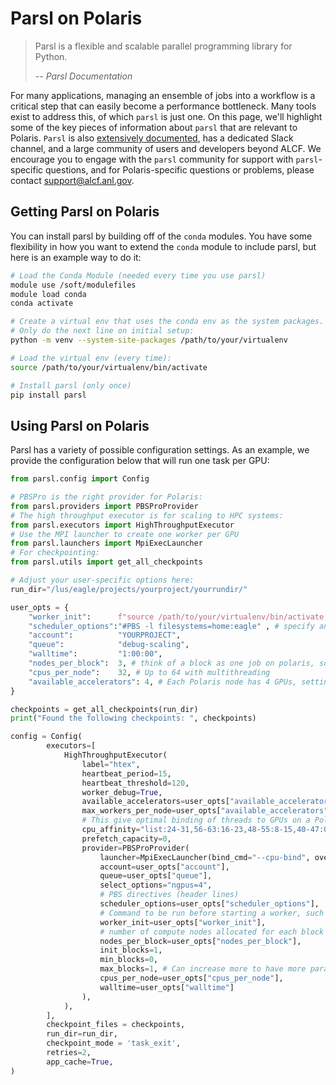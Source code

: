 # Parsl on Polaris

> Parsl is a flexible and scalable parallel programming library for Python.
> 
> -- <cite>Parsl Documentation</cite>

For many applications, managing an ensemble of jobs into a workflow is a critical step that can easily become a performance bottleneck. Many tools exist to address this, of which `parsl` is just one. On this page, we'll highlight some of the key pieces of information about `parsl` that are relevant to Polaris. `Parsl` is also [extensively documented](https://parsl.readthedocs.io/en/stable/), has a dedicated Slack channel, and a large community of users and developers beyond ALCF. We encourage you to engage with the `parsl` community for support with `parsl`-specific questions, and for Polaris-specific questions or problems, please contact support@alcf.anl.gov.

## Getting Parsl on Polaris

You can install parsl by building off of the ``conda`` modules. You have some flexibility in how you want to extend the ``conda`` module to include parsl, but here is an example way to do it:

```bash linenums="1"
# Load the Conda Module (needed every time you use parsl)
module use /soft/modulefiles
module load conda
conda activate

# Create a virtual env that uses the conda env as the system packages.
# Only do the next line on initial setup:
python -m venv --system-site-packages /path/to/your/virtualenv

# Load the virtual env (every time):
source /path/to/your/virtualenv/bin/activate

# Install parsl (only once)
pip install parsl

```

## Using Parsl on Polaris

Parsl has a variety of possible configuration settings. As an example, we provide the configuration below that will run one task per GPU:

```python linenums="1"
from parsl.config import Config

# PBSPro is the right provider for Polaris:
from parsl.providers import PBSProProvider
# The high throughput executor is for scaling to HPC systems:
from parsl.executors import HighThroughputExecutor
# Use the MPI launcher to create one worker per GPU
from parsl.launchers import MpiExecLauncher
# For checkpointing:
from parsl.utils import get_all_checkpoints

# Adjust your user-specific options here:
run_dir="/lus/eagle/projects/yourproject/yourrundir/"

user_opts = {
    "worker_init":      f"source /path/to/your/virtualenv/bin/activate; cd {run_dir}", # load the environment where parsl is installed
    "scheduler_options":"#PBS -l filesystems=home:eagle" , # specify any PBS options here, like filesystems
    "account":          "YOURPROJECT",
    "queue":            "debug-scaling",
    "walltime":         "1:00:00",
    "nodes_per_block":  3, # think of a block as one job on polaris, so to run on the main queues, set this >= 10
    "cpus_per_node":    32, # Up to 64 with multithreading
    "available_accelerators": 4, # Each Polaris node has 4 GPUs, setting this ensures one worker per GPU
}

checkpoints = get_all_checkpoints(run_dir)
print("Found the following checkpoints: ", checkpoints)

config = Config(
        executors=[
            HighThroughputExecutor(
                label="htex",
                heartbeat_period=15,
                heartbeat_threshold=120,
                worker_debug=True,
                available_accelerators=user_opts["available_accelerators"],
                max_workers_per_node=user_opts["available_accelerators"],
                # This give optimal binding of threads to GPUs on a Polaris node
                cpu_affinity="list:24-31,56-63:16-23,48-55:8-15,40-47:0-7,32-39",
                prefetch_capacity=0,
                provider=PBSProProvider(
                    launcher=MpiExecLauncher(bind_cmd="--cpu-bind", overrides="--depth=64 --ppn 1"),
                    account=user_opts["account"],
                    queue=user_opts["queue"],
                    select_options="ngpus=4",
                    # PBS directives (header lines)
                    scheduler_options=user_opts["scheduler_options"],
                    # Command to be run before starting a worker, such as:
                    worker_init=user_opts["worker_init"],
                    # number of compute nodes allocated for each block
                    nodes_per_block=user_opts["nodes_per_block"],
                    init_blocks=1,
                    min_blocks=0,
                    max_blocks=1, # Can increase more to have more parallel jobs
                    cpus_per_node=user_opts["cpus_per_node"],
                    walltime=user_opts["walltime"]
                ),
            ),
        ],
        checkpoint_files = checkpoints,
        run_dir=run_dir,
        checkpoint_mode = 'task_exit',
        retries=2,
        app_cache=True,
)
```

